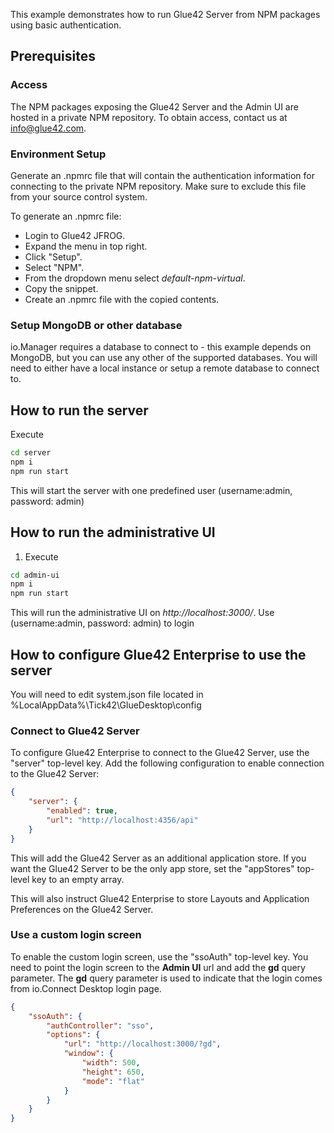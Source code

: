 This example demonstrates how to run Glue42 Server from NPM packages using basic authentication.

## Prerequisites 

### Access
The NPM packages exposing the Glue42 Server and the Admin UI are hosted in a private NPM repository. To obtain access, contact us at info@glue42.com.

### Environment Setup
Generate an .npmrc file that will contain the authentication information for connecting to the private NPM repository. Make sure to exclude this file from your source control system.

To generate an .npmrc file:

* Login to Glue42 JFROG.
* Expand the menu in top right.
* Click "Setup".
* Select "NPM".
* From the dropdown menu select _default-npm-virtual_.
* Copy the snippet.
* Create an .npmrc file with the copied contents.

### Setup MongoDB or other database

io.Manager requires a database to connect to - this example depends on MongoDB, but you can use any other of the supported databases. You will need to either have a local instance or setup a remote database to connect to.

## How to run the server

Execute 
```sh
cd server
npm i
npm run start
```

This will start the server with one predefined user (username:admin, password: admin)

## How to run the administrative UI

1. Execute 
```sh
cd admin-ui
npm i
npm run start
```

This will run the administrative UI on *http://localhost:3000/*. Use (username:admin, password: admin) to login

## How to configure Glue42 Enterprise to use the server

You will need to edit system.json file located in %LocalAppData%\Tick42\GlueDesktop\config

### Connect to Glue42 Server
To configure Glue42 Enterprise to connect to the Glue42 Server, use the "server" top-level key. Add the following configuration to enable connection to the Glue42 Server:

```json
{
    "server": {
        "enabled": true,
        "url": "http://localhost:4356/api"
    }
}
```

This will add the Glue42 Server as an additional application store. If you want the Glue42 Server to be the only app store, set the "appStores" top-level key to an empty array.

This will also instruct Glue42 Enterprise to store Layouts and Application Preferences on the Glue42 Server.

### Use a custom login screen
To enable the custom login screen, use the "ssoAuth" top-level key. You need to point the login screen to the **Admin UI** url and add the **gd** query parameter. The **gd** query parameter is used to indicate that the login comes from io.Connect Desktop login page.

```json
{
    "ssoAuth": {
        "authController": "sso",
        "options": {
            "url": "http://localhost:3000/?gd",
            "window": {
                "width": 500,
                "height": 650,
                "mode": "flat"
            }
        }
    }
}
```
